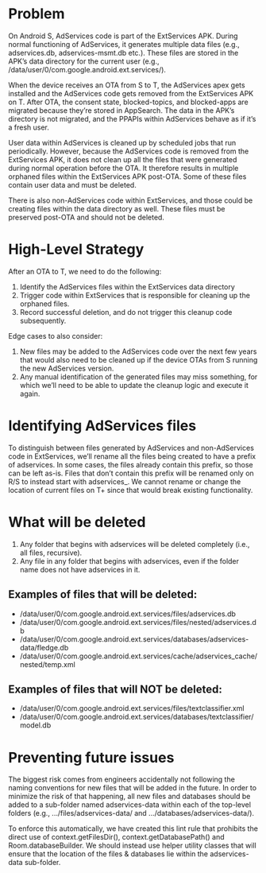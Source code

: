 # Problem
On Android S, AdServices code is part of the ExtServices APK. During normal functioning of AdServices, it generates multiple data files (e.g., adservices.db, adservices-msmt.db etc.). These files are stored in the APK’s data directory for the current user (e.g., /data/user/0/com.google.android.ext.services/).

When the device receives an OTA from S to T, the AdServices apex gets installed and the AdServices code gets removed from the ExtServices APK on T. After OTA, the consent state, blocked-topics, and blocked-apps are migrated because they’re stored in AppSearch. The data in the APK’s directory is not migrated, and the PPAPIs within AdServices behave as if it’s a fresh user.

User data within AdServices is cleaned up by scheduled jobs that run periodically. However, because the AdServices code is removed from the ExtServices APK, it does not clean up all the files that were generated during normal operation before the OTA. It therefore results in multiple orphaned files within the ExtServices APK post-OTA. Some of these files contain user data and must be deleted.

There is also non-AdServices code within ExtServices, and those could be creating files within the data directory as well. These files must be preserved post-OTA and should not be deleted.

# High-Level Strategy
After an OTA to T, we need to do the following:
1. Identify the AdServices files within the ExtServices data directory
2. Trigger code within ExtServices that is responsible for cleaning up the orphaned files.
3. Record successful deletion, and do not trigger this cleanup code subsequently.

Edge cases to also consider:
1. New files may be added to the AdServices code over the next few years that would also need to be cleaned up if the device OTAs from S running the new AdServices version.
2. Any manual identification of the generated files may miss something, for which we’ll need to be able to update the cleanup logic and execute it again.

# Identifying AdServices files
To distinguish between files generated by AdServices and non-AdServices code in ExtServices, we’ll rename all the files being created to have a prefix of adservices. In some cases, the files already contain this prefix, so those can be left as-is. Files that don’t contain this prefix will be renamed only on R/S to instead start with adservices_. We cannot rename or change the location of current files on T+ since that would break existing functionality.

# What will be deleted
1. Any folder that begins with adservices will be deleted completely (i.e., all files, recursive).
2. Any file in any folder that begins with adservices, even if the folder name does not have adservices in it.
## Examples of files that will be deleted:
* /data/user/0/com.google.android.ext.services/files/adservices.db
* /data/user/0/com.google.android.ext.services/files/nested/adservices.db
* /data/user/0/com.google.android.ext.services/databases/adservices-data/fledge.db
* /data/user/0/com.google.android.ext.services/cache/adservices_cache/nested/temp.xml
## Examples of files that will NOT be deleted:
* /data/user/0/com.google.android.ext.services/files/textclassifier.xml
* /data/user/0/com.google.android.ext.services/databases/textclassifier/model.db

# Preventing future issues
The biggest risk comes from engineers accidentally not following the naming conventions for new files that will be added in the future. In order to minimize the risk of that happening, all new files and databases should be added to a sub-folder named adservices-data within each of the top-level folders (e.g., .../files/adservices-data/ and .../databases/adservices-data/).

To enforce this automatically, we have created this lint rule that prohibits the direct use of context.getFilesDir(), context.getDatabasePath() and Room.databaseBuilder. We should instead use helper utility classes that will ensure that the location of the files & databases lie within the adservices-data sub-folder.
